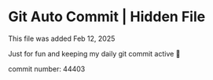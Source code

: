 # Git Auto Commit | Hidden File

This file was added Feb 12, 2025

Just for fun and keeping my daily git commit active 🤪

commit number: 44403
